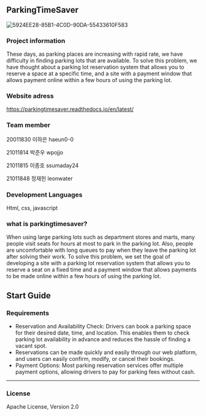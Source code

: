 ## ParkingTimeSaver

![5924EE28-85B1-4C0D-90DA-55433610F583](https://github.com/ssumday24/Parkingtimesaver/assets/138657038/11e01350-0d56-401d-9e9f-9a864d25daaa)


### Project information

These days, as parking places are increasing with rapid rate, we have difficulty in finding parking lots that are available. To solve this problem, we have thought about a parking lot reservation system that allows you to reserve a space at a specific time, and a site with a payment window that allows payment online within a few hours of using the parking lot.


### Website adress

https://parkingtimesaver.readthedocs.io/en/latest/


### Team member

20011830 이하은 haeun0-0

21011814 박준우 wpojjo

21011815 이종호 ssumaday24

21011848 정재헌 leonwater

### Development Languages

Html, css, javascript

### what is parkingtimesaver?

When using large parking lots such as department stores and marts, many people visit seats for hours at most to park in the parking lot. Also, people are uncomfortable with long queues to pay when they leave the parking lot after solving their work. To solve this problem, we set the goal of developing a site with a parking lot reservation system that allows you to reserve a seat on a fixed time and a payment window that allows payments to be made online within a few hours of using the parking lot.

## Start Guide

### Requirements

- Reservation and Availability Check: Drivers can book a parking space for their desired date, time, and location. This enables them to check parking lot availability in advance and reduces the hassle of finding a vacant spot.
- Reservations can be made quickly and easily through our web platform, and users can easily confirm, modify, or cancel their bookings.
- Payment Options: Most parking reservation services offer multiple payment options, allowing drivers to pay for parking fees without cash.

----------

### License

Apache License, Version 2.0









